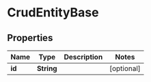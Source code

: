 # CrudEntityBase

## Properties
Name | Type | Description | Notes
------------ | ------------- | ------------- | -------------
**id** | **String** |  |  [optional]
